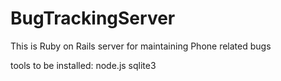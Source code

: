 # BugTrackingServer
This is Ruby on Rails server for maintaining Phone related bugs

tools to be installed:
node.js
sqlite3